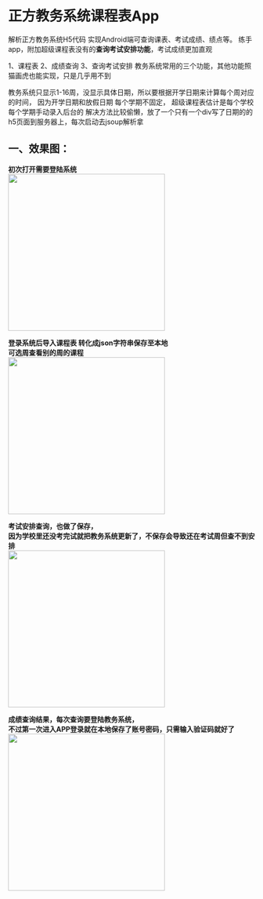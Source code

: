 # 正方教务系统课程表App
解析正方教务系统H5代码 实现Android端可查询课表、考试成绩、绩点等。
练手app，附加超级课程表没有的**查询考试安排功能**，考试成绩更加直观


1、课程表 2、成绩查询 3、查询考试安排
教务系统常用的三个功能，其他功能照猫画虎也能实现，只是几乎用不到

教务系统只显示1-16周，没显示具体日期，所以要根据开学日期来计算每个周对应的时间，
因为开学日期和放假日期 每个学期不固定，
超级课程表估计是每个学校每个学期手动录入后台的
解决方法比较偷懒，放了一个只有一个div写了日期的的h5页面到服务器上，每次启动去jsoup解析拿

## 一、效果图：
**初次打开需要登陆系统**</br>
<img height="" width="320" src="https://img-blog.csdnimg.cn/20200209173947525.jpg"></br>

**登录系统后导入课程表  转化成json字符串保存至本地**</br>
**可选周查看别的周的课程**</br>
<img height="" width="320" src="https://img-blog.csdnimg.cn/20200113144513609.jpg"></br>

**考试安排查询，也做了保存，</br>
因为学校里还没考完试就把教务系统更新了，不保存会导致还在考试周但查不到安排**</br>
<img height="" width="320" src="https://img-blog.csdnimg.cn/20200113144345811.jpg"></br>

**成绩查询结果，每次查询要登陆教务系统，</br>
不过第一次进入APP登录就在本地保存了账号密码，只需输入验证码就好了**</br>
<img height="" width="320" src="https://img-blog.csdnimg.cn/2020011314443674.jpg"></br>
